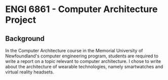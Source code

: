# ENGI 6861 - Computer Architecture Project

## Background
In the Computer Architecture course in the Memorial University of Newfoundland's computer engineering program,
students are required to write a report on a topic relevant to computer architecture. I chose to write about
the architecture of wearable technologies, namely smartwatches and virtual reality headsets.
